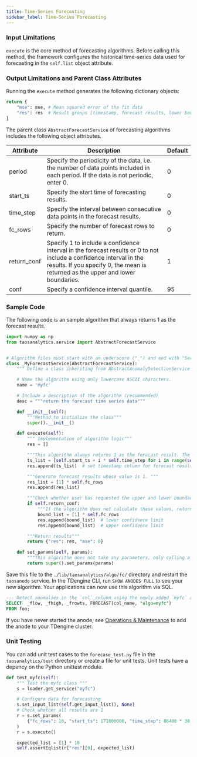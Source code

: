 ```yaml
---
title: Time-Series Forecasting
sidebar_label: Time-Series Forecasting
---
```


### Input Limitations
`execute` is the core method of forecasting algorithms. Before calling this method, the framework configures the historical time-series data used for forecasting in the `self.list` object attribute.

### Output Limitations and Parent Class Attributes
Running the `execute` method generates the following dictionary objects:

```python
return {
    "mse": mse, # Mean squared error of the fit data
    "res": res  # Result groups [timestamp, forecast results, lower boundary of confidence interval, upper boundary of confidence interval]
}
```


The parent class `AbstractForecastService` of forecasting algorithms includes the following object attributes.

|Attribute|Description|Default|
|---|---|---|
|period|Specify the periodicity of the data, i.e. the number of data points included in each period. If the data is not periodic, enter 0.|0|
|start_ts|Specify the start time of forecasting results.|0|
|time_step|Specify the interval between consecutive data points in the forecast results.|0|
|fc_rows|Specify the number of forecast rows to return.|0|
|return_conf|Specify 1 to include a confidence interval in the forecast results or 0 to not include a confidence interval in the results. If you specify 0, the mean is returned as the upper and lower boundaries.|1|	
|conf|Specify a confidence interval quantile.|95|



### Sample Code
The following code is an sample algorithm that always returns 1 as the forecast results.

```python
import numpy as np
from taosanalytics.service import AbstractForecastService


# Algorithm files must start with an underscore ("_") and end with "Service".
class _MyForecastService(AbstractForecastService):
    """ Define a class inheriting from AbstractAnomalyDetectionService and implementing the `execute` method.  """

    # Name the algorithm using only lowercase ASCII characters.
    name = 'myfc'

    # Include a description of the algorithm (recommended)
    desc = """return the forecast time series data"""

    def __init__(self):
        """Method to initialize the class"""
        super().__init__()

    def execute(self):
        """ Implementation of algorithm logic"""
        res = []

        """This algorithm always returns 1 as the forecast result. The number of results returned is determined by the self.fc_rows value input by the user."""
        ts_list = [self.start_ts + i * self.time_step for i in range(self.fc_rows)]
        res.append(ts_list)  # set timestamp column for forecast results

        """Generate forecast results whose value is 1. """
        res_list = [1] * self.fc_rows
        res.append(res_list)

        """Check whether user has requested the upper and lower boundaries of the confidence interval."""
        if self.return_conf:
            """If the algorithm does not calculate these values, return the forecast results."""
            bound_list = [1] * self.fc_rows
            res.append(bound_list)  # lower confidence limit
            res.append(bound_list)  # upper confidence limit

        """Return results"""
        return {"res": res, "mse": 0}

    def set_params(self, params):
        """This algorithm does not take any parameters, only calling a parent function, so this logic is not included."""
        return super().set_params(params)

```

Save this file to the `./lib/taosanalytics/algo/fc/` directory and restart the `taosanode` service. In the TDengine CLI, run `SHOW ANODES FULL` to see your new algorithm. Your applications can now use this algorithm via SQL.

```SQL
--- Detect anomalies in the `col` column using the newly added `myfc` algorithm
SELECT  _flow, _fhigh, _frowts, FORECAST(col_name, "algo=myfc")
FROM foo;
```

If you have never started the anode, see [Operations & Maintenance](../../../management/) to add the anode to your TDengine cluster.

### Unit Testing

You can add unit test cases to the `forecase_test.py` file in the `taosanalytics/test` directory or create a file for unit tests. Unit tests have a depency on the Python unittest module.

```python
def test_myfc(self):
    """ Test the myfc class """
    s = loader.get_service("myfc")

    # Configure data for forecasting
    s.set_input_list(self.get_input_list(), None)
    # Check whether all results are 1
    r = s.set_params(
        {"fc_rows": 10, "start_ts": 171000000, "time_step": 86400 * 30, "start_p": 0}
    )
    r = s.execute()

    expected_list = [1] * 10
    self.assertEqlist(r["res"][0], expected_list)
```
